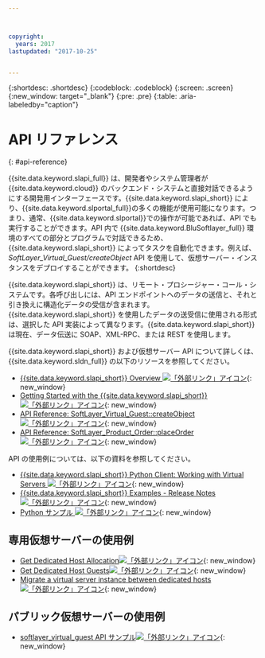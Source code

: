 ```yaml
---



copyright:
  years: 2017
lastupdated: "2017-10-25"


---
```


{:shortdesc: .shortdesc}
{:codeblock: .codeblock}
{:screen: .screen}
{:new_window: target="_blank"}
{:pre: .pre}
{:table: .aria-labeledby="caption"}

# API リファレンス
{: #api-reference} 

{{site.data.keyword.slapi_full}} は、開発者やシステム管理者が {{site.data.keyword.cloud}} のバックエンド・システムと直接対話できるようにする開発用インターフェースです。{{site.data.keyword.slapi_short}} により、{{site.data.keyword.slportal_full}}の多くの機能が使用可能になります。つまり、通常、{{site.data.keyword.slportal}}での操作が可能であれば、API でも実行することができます。API 内で {{site.data.keyword.BluSoftlayer_full}} 環境のすべての部分とプログラムで対話できるため、{{site.data.keyword.slapi_short}} によってタスクを自動化できます。例えば、*SoftLayer_Virtual_Guest/createObject* API を使用して、仮想サーバー・インスタンスをデプロイすることができます。
{:shortdesc}

{{site.data.keyword.slapi_short}} は、リモート・プロシージャー・コール・システムです。各呼び出しには、API エンドポイントへのデータの送信と、それと引き換えに構造化データの受信が含まれます。{{site.data.keyword.slapi_short}} を使用したデータの送受信に使用される形式は、選択した API 実装によって異なります。{{site.data.keyword.slapi_short}} は現在、データ伝送に SOAP、XML-RPC、または REST を使用します。

{{site.data.keyword.slapi_short}} および仮想サーバー API について詳しくは、{{site.data.keyword.sldn_full}} の以下のリソースを参照してください。
* [{{site.data.keyword.slapi_short}} Overview ![「外部リンク」アイコン](../icons/launch-glyph.svg "「外部リンク」アイコン")](https://sldn.softlayer.com/article/softlayer-api-overview){: new_window} 
* [Getting Started with the {{site.data.keyword.slapi_short}} ![「外部リンク」アイコン](../icons/launch-glyph.svg "「外部リンク」アイコン")](http://sldn.softlayer.com/article/getting-started){: new_window}
* [API Reference: SoftLayer_Virtual_Guest::createObject ![「外部リンク」アイコン](../icons/launch-glyph.svg "「外部リンク」アイコン")](http://sldn.softlayer.com/reference/services/softlayer_virtual_guest/createobject){: new_window}
* [API Reference: SoftLayer_Product_Order::placeOrder ![「外部リンク」アイコン](../icons/launch-glyph.svg "「外部リンク」アイコン")](http://sldn.softlayer.com/reference/services/SoftLayer_Product_Order/placeOrder){: new_window}

API の使用例については、以下の資料を参照してください。
* [{{site.data.keyword.slapi_short}} Python Client: Working with Virtual Servers ![「外部リンク」アイコン](../icons/launch-glyph.svg "「外部リンク」アイコン")](http://softlayer-python.readthedocs.io/en/latest/cli/vs.html){: new_window}
* [{{site.data.keyword.slapi_short}} Examples - Release Notes ![「外部リンク」アイコン](../icons/launch-glyph.svg "「外部リンク」アイコン")](https://softlayer.github.io/){: new_window}
* [Python サンプル ![「外部リンク」アイコン](../icons/launch-glyph.svg "「外部リンク」アイコン")](https://softlayer.github.io/python/){: new_window}

## 専用仮想サーバーの使用例
* [Get Dedicated Host Allocation![「外部リンク」アイコン](../icons/launch-glyph.svg "「外部リンク」アイコン")](https://softlayer.github.io/python/getdedihostallocation/){: new_window}
* [Get Dedicated Host Guests![「外部リンク」アイコン](../icons/launch-glyph.svg "「外部リンク」アイコン")](https://softlayer.github.io/python/getdedicatedhostguests/){: new_window}
* [Migrate a virtual server instance between dedicated hosts![「外部リンク」アイコン](../icons/launch-glyph.svg "「外部リンク」アイコン")](https://softlayer.github.io/python/migratededicatedinstance/){: new_window}

## パブリック仮想サーバーの使用例
* [softlayer_virtual_guest API サンプル![「外部リンク」アイコン](../icons/launch-glyph.svg "「外部リンク」アイコン")](https://softlayer.github.io/classes/softlayer_virtual_guest/){: new_window}
